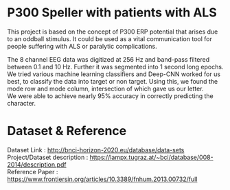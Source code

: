 # P300 Speller with patients with ALS

This project is based on the concept of P300 ERP potential that arises due to an oddball stimulus. It could be used as a vital communication tool for people suffering with ALS or paralytic complications.

The 8 channel EEG data was digitized at 256 Hz and band-pass filtered between 0.1 and 10 Hz. Further it was segmented into 1 second long epochs.\
We tried various machine learning classifiers and Deep-CNN worked for us best, to classify the data into target or non target. Using this, we found the mode row and mode column, intersection of which gave us our letter.\
We were able to achieve nearly 95% accuracy in correctly predicting the character.

# Dataset & Reference

Dataset Link : http://bnci-horizon-2020.eu/database/data-sets \
Project/Dataset description : https://lampx.tugraz.at/~bci/database/008-2014/description.pdf \
Reference Paper : https://www.frontiersin.org/articles/10.3389/fnhum.2013.00732/full
